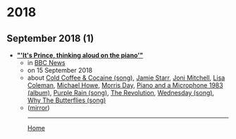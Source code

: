# 2018

## September 2018 (1)

 - [**"'It's Prince, thinking aloud on the piano'"**](https://www.bbc.com/news/entertainment-arts-45510532)<ul><li>in [BBC News](https://www.bbc.com/news/)</li><li>on 15 September 2018</li><li>about [Cold Coffee & Cocaine (song)](../../topics/song/cold-coffee-cocaine/index.md), [Jamie Starr](../../topics/jamie-starr/index.md), [Joni Mitchell](../../topics/joni-mitchell/index.md), [Lisa Coleman](../../topics/lisa-coleman/index.md), [Michael Howe](../../topics/michael-howe/index.md), [Morris Day](../../topics/morris-day/index.md), [Piano and a Microphone 1983 (album)](../../topics/album/piano-and-a-microphone-1983/index.md), [Purple Rain (song)](../../topics/song/purple-rain/index.md), [The Revolution](../../topics/the-revolution/index.md), [Wednesday (song)](../../topics/song/wednesday/index.md), [Why The Butterflies (song)](../../topics/song/why-the-butterflies/index.md)</li><li>([mirror](https://web.archive.org/web/*/https://www.bbc.com/news/entertainment-arts-45510532))</li><ul>

----

[Home](../index.md)
